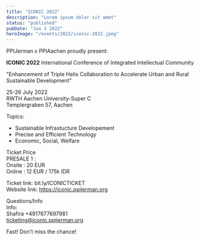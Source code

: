 ```yaml
---
title: "ICONIC 2022"
description: "Lorem ipsum dolor sit amet"
status: "published"
pubDate: "Jun 3 2022"
heroImage: "/events/2022/iconic-2022.jpeg"
---
```


PPIJerman x PPIAachen proudly present:

**ICONIC 2022**
International Conference of Integrated Intellectual Community

"Enhancement of Triple Helix Collaboration to Accelerate Urban and Rural Sustainable Development"

25-26 July 2022  
RWTH Aachen University-Super C  
Templergraben 57, Aachen

Topics:

- Sustainable Infrastucture Developement
- Precise and Efficient Technology
- Economic, Social, Welfare

Ticket Price  
PRESALE 1 :  
Onsite : 20 EUR  
Online : 12 EUR / 175k IDR

Ticket link: bit.ly/ICONICTICKET  
Website link: https://iconic.ppijerman.org

Questions/Info  
Info:  
Shafira +4917677697981  
ticketing@iconic.ppijerman.org

Fast! Don't miss the chance!
